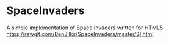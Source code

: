 # SpaceInvaders
A simple implementation of Space Invaders written for HTML5
https://rawgit.com/BenJilks/SpaceInvaders/master/SI.html
